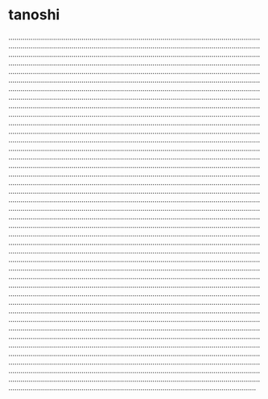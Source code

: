 # tanoshi

......................................................................................................................................................................................................................................................................................................................................................................................................................................................................................................................................................................................................................................................................................................................................................................................................................................................................................................................................................................................................................................................................................................................................................................................................................................................................................................................................................................................................................................................................................................................................................................................................................................................................................................................................................................................................................................................................................................................................................................................................................................................................................................................................................................................................................................................................................................................................................................................................................................................................................................................................................................................................................................................................................................................................................................................................................................................................................................................................................................................................................................................................................................................................................................................................................................................................................................................................................................................................................................................................................................................................................................................................................................................................................................................................................................................................................................................................................................................................................................................................................................................................................................................................................................................................................................................................................................................................................................................................................................................................................................................................................................................................................................................................................................................................................................................................................................................................................................................................................................................................................................................................................................................................................................................................................................................................................................................................................................................................................